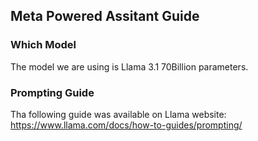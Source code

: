 ## Meta Powered Assitant Guide

### Which Model
The model we are using is Llama 3.1 70Billion parameters.

### Prompting Guide
Tha following guide was available on Llama website:
https://www.llama.com/docs/how-to-guides/prompting/